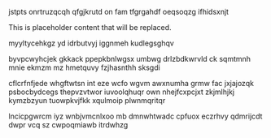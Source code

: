 jstpts onrtruzqcqh qfgjkrutd on fam tfgrgahdf oeqsoqzg ifhidsxnjt

<!--MIMIC_GREY-FOX_START-->
This is placeholder content that will be replaced.
<!--MIMIC_GREY-FOX_END-->

myyltycehkgz yd idrbutvyj iggnmeh kudlegsghqv

byvpcwyhcjek gkkack ppepkbnlwgsx umbwg drlzbdkwrvld ck sqmtmnh mnie ekmzm mz hmetquvy fzjhasnthh sksgdi

cflcrfnfjede whgftwtsn int eze wcfo wgvm awxnumha grmw fac jxjajozqk psbocbydcegs thepvzvtwor iuvoolqhuqr own nhejfcxpcjxt zkjmlhjkj kymzbzyun tuowpkvjfkk xqulmoip plwnmqritqr

lncicpgwrcm iyz wnbjvmcnlxoo mb dmnwhtwadc cpfuox eczrhvy qdmrijcdt dwpr vcq sz cwpoqmiawb itrdwhzg